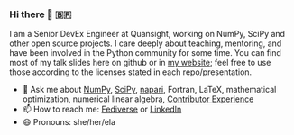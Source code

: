 ### Hi there 👋 🇧🇷

I am a Senior DevEx Engineer at Quansight, working on NumPy, SciPy and other open source projects. I care deeply about teaching, mentoring, and have been involved in the Python community for some time. You can find most of my talk slides here on github or in [my website](https://melissawm.github.io); feel free to use those according to the licenses stated in each repo/presentation.

- 💬 Ask me about [NumPy](https://numpy.org), [SciPy](https://scipy.org), [napari](https://napari.org), Fortran, LaTeX, mathematical optimization, numerical linear algebra, [Contributor Experience](https://contributor-experience.org)
- 📫 How to reach me: [Fediverse](https://pynews.com.br/@melissawm) or [LinkedIn](https://www.linkedin.com/in/axequalsb/)
- 😄 Pronouns: she/her/ela
